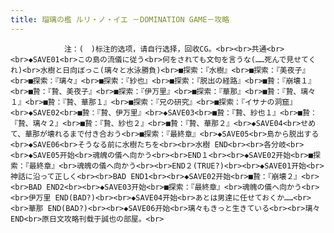 ```yaml
---
title: 瑠璃の檻 ルリ・ノ・イエ －DOMINATION GAME－攻略
---
```


                注：(　)标注的选项，请自行选择，回收CG。<br><br>共通<br><br>◆SAVE01<br>この島の流儀に従う<br>何をされても文句を言うな(……死んで見せてくれ)<br>水樹と日向ぼっこ(璃々と水泳勝負)<br>■探索：『水樹』<br>■探索：『美夜子』<br>■探索：『璃々』<br>■探索：『紗也』<br>■探索：『脱出の経路』<br>■贄：『崩壊１』<br>■贄：『贄、美夜子』<br>■探索：『伊万里』<br>■探索：『華那』<br>■贄：『贄、璃々１』<br>■贄：『贄、華那１』<br>■探索：『兄の研究』<br>■探索：『イサナの洞窟』<br>◆SAVE02<br>■贄：『贄、伊万里』<br>◆SAVE03<br>■贄：『贄、紗也１』<br>■贄：『贄、璃々２』<br>■贄：『贄、紗也２』<br>■贄：『贄、華那２』<br>◆SAVE04<br>せめて、華那が壊れるまで付き合おう<br>■探索：『最終章』<br>◆SAVE05<br>島から脱出する<br>◆SAVE06<br>そうなる前に水樹たちを<br><br>水樹 END<br><br>各分岐<br><br>◆SAVE05开始<br>魂魄の儀へ向かう<br><br>END１<br><br>◆SAVE02开始<br>■探索：『最終章』<br>魂魄の儀へ向かう<br><br>END２(TRUE?)<br><br>◆SAVE01开始<br>神話に沿って正しく<br><br>BAD END1<br><br>◆SAVE02开始<br>■贄：『崩壊２』<br><br>BAD END2<br><br>◆SAVE03开始<br>■探索：『最終章』<br>魂魄の儀へ向かう<br><br>伊万里 END(BAD?)<br><br>◆SAVE04开始<br>あとは男達に任せておくか……<br><br>華那 END(BAD?)<br><br>◆SAVE06开始<br>璃々もきっと生きている<br><br>璃々 END<br>原日文攻略刊载于誠也の部屋。<br>
              
